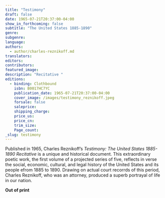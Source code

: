 ```yaml
---
title: "Testimony"
draft: false
date: 1965-07-21T20:37:00-04:00
show_in_forthcoming: false
subtitle: "The United States 1885-1890"
genre:
subgenre:
language:
authors:
  - author/charles-reznikoff.md
translators:
editors:
contributors:
featured_image:
description: "Recitative "
editions:
  - binding: Clothbound
    isbn: B0017HC7YC
    publication_date: 1965-07-21T20:37:00-04:00
    cover_image: /images/testimony_reznikoff.jpeg
    forsale: false
    saleprice:
    shipping_charge:
    price_us:
    price_cn:
    trim_size:
    Page_count:
_slug: testimony
---
```


Published in 1965, Charles Reznikoff’s _Testimony: The United States 1885-1890 Recitative_ is a unique and historical document. This extraordinary poetic work, the first volume of a projected series of five, reflects in verse the social, economic, cultural, and legal history of the United States and its people efrom 1885 to 1890. Drawing on actual court recorrds of this period, Charles Reznikoff, who was an attorney, produced a superb portrayal of life in our nation.

**Out of print**

